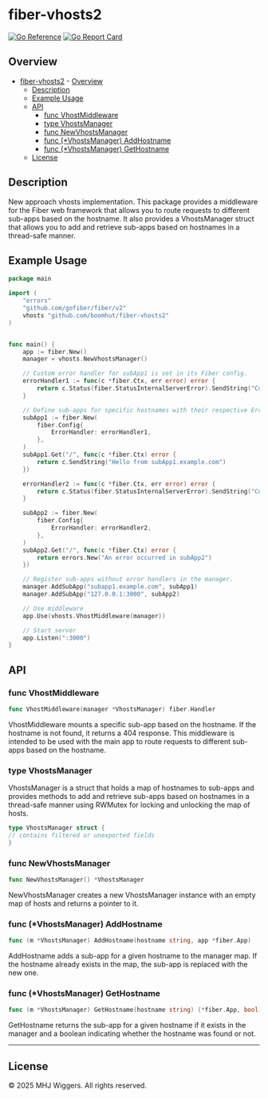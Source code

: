 # fiber-vhosts2

[![Go Reference](https://pkg.go.dev/badge/github.com/boomhut/fiber-vhosts2.svg)](https://pkg.go.dev/github.com/boomhut/fiber-vhosts2)
[![Go Report Card](https://goreportcard.com/badge/github.com/boomhut/fiber-vhosts2)](https://goreportcard.com/report/github.com/boomhut/fiber-vhosts2)

## Overview

- [fiber-vhosts2](#fiber-vhosts2)
		- [Overview](#overview)
	- [Description](#description)
	- [Example Usage](#example-usage)
	- [API](#api)
		- [func VhostMiddleware](#func-vhostmiddleware)
		- [type VhostsManager](#type-vhostsmanager)
		- [func NewVhostsManager](#func-newvhostsmanager)
		- [func (\*VhostsManager) AddHostname](#func-vhostsmanager-addhostname)
		- [func (\*VhostsManager) GetHostname](#func-vhostsmanager-gethostname)
	- [License](#license)


## Description

New approach vhosts implementation. This package provides a middleware for the Fiber web framework that allows you to route requests to different sub-apps based on the hostname. It also provides a VhostsManager struct that allows you to add and retrieve sub-apps based on hostnames in a thread-safe manner.

## Example Usage

```go
package main

import (
    "errors"
    "github.com/gofiber/fiber/v2"
    vhosts "github.com/boomhut/fiber-vhosts2"
)


func main() {
	app := fiber.New()
	manager = vhosts.NewVhostsManager()

	// Custom error handler for subApp1 is set in its Fiber config.
	errorHandler1 := func(c *fiber.Ctx, err error) error {
		return c.Status(fiber.StatusInternalServerError).SendString("Custom error page for subApp1")
	}

	// Define sub-apps for specific hostnames with their respective ErrorHandler in config.
	subApp1 := fiber.New(
		fiber.Config{
			ErrorHandler: errorHandler1,
		},
	)
	subApp1.Get("/", func(c *fiber.Ctx) error {
		return c.SendString("Hello from subApp1.example.com")
	})

	errorHandler2 := func(c *fiber.Ctx, err error) error {
		return c.Status(fiber.StatusInternalServerError).SendString("Custom error page for subApp2: " + err.Error())
	}

	subApp2 := fiber.New(
		fiber.Config{
			ErrorHandler: errorHandler2,
		},
	)
	subApp2.Get("/", func(c *fiber.Ctx) error {
		return errors.New("An error occurred in subApp2")
	})

	// Register sub-apps without error handlers in the manager.
	manager.AddSubApp("subapp1.example.com", subApp1)
	manager.AddSubApp("127.0.0.1:3000", subApp2)

	// Use middleware
	app.Use(vhosts.VhostMiddleware(manager))

	// Start server
	app.Listen(":3000")
}

```

## API

### func VhostMiddleware

```go
func VhostMiddleware(manager *VhostsManager) fiber.Handler
```

VhostMiddleware mounts a specific sub-app based on the hostname. If the hostname is not found, it returns a 404 response. This middleware is intended to be used with the main app to route requests to different sub-apps based on the hostname.

### type VhostsManager

VhostsManager is a struct that holds a map of hostnames to sub-apps and provides methods to add and retrieve sub-apps based on hostnames in a thread-safe manner using RWMutex for locking and unlocking the map of hosts.

```go
type VhostsManager struct {
// contains filtered or unexported fields
}
```

### func NewVhostsManager

```go
func NewVhostsManager() *VhostsManager
```

NewVhostsManager creates a new VhostsManager instance with an empty map of hosts and returns a pointer to it.

### func (*VhostsManager) AddHostname

```go
func (m *VhostsManager) AddHostname(hostname string, app *fiber.App)
```

AddHostname adds a sub-app for a given hostname to the manager map. If the hostname already exists in the map, the sub-app is replaced with the new one.

### func (*VhostsManager) GetHostname

```go
func (m *VhostsManager) GetHostname(hostname string) (*fiber.App, bool)
```

GetHostname returns the sub-app for a given hostname if it exists in the manager and a boolean indicating whether the hostname was found or not.

---

## License

© 2025 MHJ Wiggers. All rights reserved.